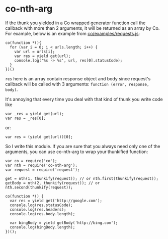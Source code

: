co-nth-arg
==========

If the thunk you yielded in a [Co](https://github.com/visionmedia/co) wrapped generator function call the callback with more than 2 arguments, it will be returned as an array by Co. For example, below is an example from [co/examples/requests.js](https://github.com/visionmedia/co/blob/master/examples/requests.js):

    co(function *(){
      for (var i = 0; i < urls.length; i++) {
        var url = urls[i];
        var res = yield get(url);
        console.log('%s -> %s', url, res[0].statusCode);
      }
    })()

`res` here is an array contain response object and body since request's callback will be called with 3 arguments: `function (error, response, body)`.

It's annoying that every time you deal with that kind of thunk you write code like

    var _res = yield get(url);
    var res = _res[0];

or:

    var res = (yield get(url))[0];

So I write this module. If you are sure that you always need only one of the arguments, you can use co-nth-arg to wrap your thunkified function:

    var co = require('co');
    var nth = require('co-nth-arg');
    var request = require('request');
    
    get = nth(1, thunkify(request)); // or nth.first(thunkify(request));
    getBody = nth(2, thunkify(request)); // or nth.second(thunkify(request));

    co(function *() {
      var res = yield get('http://google.com');
      console.log(res.statusCode);
      console.log(res.headers);
      console.log(res.body.length);

      var bingBody = yield getBody('http://bing.com');
      console.log(bingBody.length);
    })();
